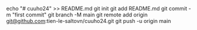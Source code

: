 echo "# cuuho24" >> README.md
git init
git add README.md
git commit -m "first commit"
git branch -M main
git remote add origin git@github.com:tien-le-saltovn/cuuho24.git
git push -u origin main
                
